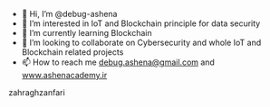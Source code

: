 - 👋 Hi, I’m @debug-ashena
- 👀 I’m interested in IoT and Blockchain principle for data security
- 🌱 I’m currently learning Blockchain
- 💞️ I’m looking to collaborate on Cybersecurity and whole IoT and Blockchain related projects
- 📫 How to reach me debug.ashena@gmail.com and www.ashenacademy.ir

<!---
debug-ashena/debug-ashena is a ✨ special ✨ repository because its `README.md` (this file) appears on your GitHub profile.
You can click the Preview link to take a look at your changes.
--->zahraghzanfari
